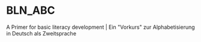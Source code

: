 # BLN_ABC
A Primer for basic literacy development | Ein "Vorkurs" zur Alphabetisierung in Deutsch als Zweitsprache
